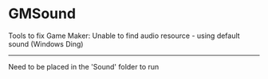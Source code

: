 GMSound
=======

Tools to fix Game Maker: Unable to find audio resource - using default sound (Windows Ding)

-----

Need to be placed in the 'Sound' folder to run
